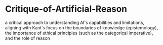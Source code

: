 # Critique-of-Artificial-Reason
a critical approach to understanding AI's capabilities and limitations, aligning with Kant's focus on the boundaries of knowledge (epistemology), the importance of ethical principles (such as the categorical imperative), and the role of reason
